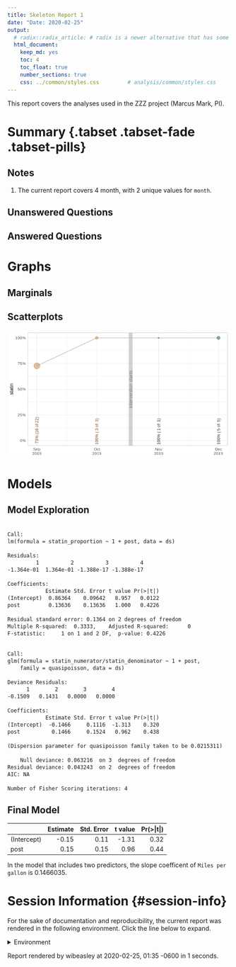 ```yaml
---
title: Skeleton Report 1
date: "Date: 2020-02-25"
output:
  # radix::radix_article: # radix is a newer alternative that has some advantages over `html_document`.
  html_document:
    keep_md: yes
    toc: 4
    toc_float: true
    number_sections: true
    css: ../common/styles.css         # analysis/common/styles.css
---
```


This report covers the analyses used in the ZZZ project (Marcus Mark, PI).

<!--  Set the working directory to the repository's base directory; this assumes the report is nested inside of two directories.-->


<!-- Set the report-wide options, and point to the external code file. -->


<!-- Load 'sourced' R files.  Suppress the output when loading sources. -->


<!-- Load packages, or at least verify they're available on the local machine.  Suppress the output when loading packages. -->


<!-- Load any global functions and variables declared in the R file.  Suppress the output. -->


<!-- Declare any global functions specific to a Rmd output.  Suppress the output. -->


<!-- Load the datasets.   -->


<!-- Tweak the datasets.   -->


Summary {.tabset .tabset-fade .tabset-pills}
===========================================================================

Notes
---------------------------------------------------------------------------

1. The current report covers 4 month, with 2 unique values for `month`.


Unanswered Questions
---------------------------------------------------------------------------



Answered Questions
---------------------------------------------------------------------------


Graphs
===========================================================================


Marginals
---------------------------------------------------------------------------




Scatterplots
---------------------------------------------------------------------------

![](figure-png/scatterplots-1.png)<!-- -->


Models
===========================================================================

Model Exploration
---------------------------------------------------------------------------

```

Call:
lm(formula = statin_proportion ~ 1 + post, data = ds)

Residuals:
         1          2          3          4 
-1.364e-01  1.364e-01 -1.388e-17 -1.388e-17 

Coefficients:
            Estimate Std. Error t value Pr(>|t|)
(Intercept)  0.86364    0.09642   8.957   0.0122
post         0.13636    0.13636   1.000   0.4226

Residual standard error: 0.1364 on 2 degrees of freedom
Multiple R-squared:  0.3333,	Adjusted R-squared:      0 
F-statistic:     1 on 1 and 2 DF,  p-value: 0.4226
```

```

Call:
glm(formula = statin_numerator/statin_denominator ~ 1 + post, 
    family = quasipoisson, data = ds)

Deviance Residuals: 
      1        2        3        4  
-0.1509   0.1431   0.0000   0.0000  

Coefficients:
            Estimate Std. Error t value Pr(>|t|)
(Intercept)  -0.1466     0.1116  -1.313    0.320
post          0.1466     0.1524   0.962    0.438

(Dispersion parameter for quasipoisson family taken to be 0.0215311)

    Null deviance: 0.063216  on 3  degrees of freedom
Residual deviance: 0.043243  on 2  degrees of freedom
AIC: NA

Number of Fisher Scoring iterations: 4
```


Final Model
---------------------------------------------------------------------------


|            | Estimate| Std. Error| t value| Pr(>&#124;t&#124;)|
|:-----------|--------:|----------:|-------:|------------------:|
|(Intercept) |    -0.15|       0.11|   -1.31|               0.32|
|post        |     0.15|       0.15|    0.96|               0.44|

In the model that includes two predictors, the slope coefficent of `Miles per gallon` is 0.1466035.


Session Information {#session-info}
===========================================================================

For the sake of documentation and reproducibility, the current report was rendered in the following environment.  Click the line below to expand.

<details>
  <summary>Environment <span class="glyphicon glyphicon-plus-sign"></span></summary>

```
─ Session info ───────────────────────────────────────────────────────────────
 setting  value                       
 version  R version 3.6.2 (2019-12-12)
 os       Ubuntu 19.10                
 system   x86_64, linux-gnu           
 ui       X11                         
 language (EN)                        
 collate  en_US.UTF-8                 
 ctype    en_US.UTF-8                 
 tz       America/Chicago             
 date     2020-02-25                  

─ Packages ───────────────────────────────────────────────────────────────────
 package     * version date       lib source        
 assertthat    0.2.1   2019-03-21 [1] CRAN (R 3.6.2)
 backports     1.1.5   2019-10-02 [1] CRAN (R 3.6.2)
 callr         3.4.2   2020-02-12 [1] CRAN (R 3.6.2)
 cli           2.0.1   2020-01-08 [1] CRAN (R 3.6.2)
 colorspace    1.4-1   2019-03-18 [1] CRAN (R 3.6.2)
 config        0.3     2018-03-27 [1] CRAN (R 3.6.2)
 crayon        1.3.4   2017-09-16 [1] CRAN (R 3.6.2)
 desc          1.2.0   2018-05-01 [1] CRAN (R 3.6.2)
 devtools      2.2.2   2020-02-17 [1] CRAN (R 3.6.2)
 digest        0.6.25  2020-02-23 [1] CRAN (R 3.6.2)
 dplyr         0.8.4   2020-01-31 [1] CRAN (R 3.6.2)
 ellipsis      0.3.0   2019-09-20 [1] CRAN (R 3.6.2)
 evaluate      0.14    2019-05-28 [1] CRAN (R 3.6.2)
 fansi         0.4.1   2020-01-08 [1] CRAN (R 3.6.2)
 farver        2.0.3   2020-01-16 [1] CRAN (R 3.6.2)
 fs            1.3.1   2019-05-06 [1] CRAN (R 3.6.2)
 ggplot2     * 3.2.1   2019-08-10 [1] CRAN (R 3.6.2)
 glue          1.3.1   2019-03-12 [1] CRAN (R 3.6.2)
 gtable        0.3.0   2019-03-25 [1] CRAN (R 3.6.2)
 highr         0.8     2019-03-20 [1] CRAN (R 3.6.2)
 hms           0.5.3   2020-01-08 [1] CRAN (R 3.6.2)
 htmltools     0.4.0   2019-10-04 [1] CRAN (R 3.6.2)
 import        1.1.0   2015-06-22 [1] CRAN (R 3.6.2)
 knitr       * 1.28    2020-02-06 [1] CRAN (R 3.6.2)
 labeling      0.3     2014-08-23 [1] CRAN (R 3.6.2)
 lazyeval      0.2.2   2019-03-15 [1] CRAN (R 3.6.2)
 lifecycle     0.1.0   2019-08-01 [1] CRAN (R 3.6.2)
 magrittr      1.5     2014-11-22 [1] CRAN (R 3.6.2)
 memoise       1.1.0   2017-04-21 [1] CRAN (R 3.6.2)
 munsell       0.5.0   2018-06-12 [1] CRAN (R 3.6.2)
 pillar        1.4.3   2019-12-20 [1] CRAN (R 3.6.2)
 pkgbuild      1.0.6   2019-10-09 [1] CRAN (R 3.6.2)
 pkgconfig     2.0.3   2019-09-22 [1] CRAN (R 3.6.2)
 pkgload       1.0.2   2018-10-29 [1] CRAN (R 3.6.2)
 prettyunits   1.1.1   2020-01-24 [1] CRAN (R 3.6.2)
 processx      3.4.2   2020-02-09 [1] CRAN (R 3.6.2)
 ps            1.3.2   2020-02-13 [1] CRAN (R 3.6.2)
 purrr         0.3.3   2019-10-18 [1] CRAN (R 3.6.2)
 R6            2.4.1   2019-11-12 [1] CRAN (R 3.6.2)
 Rcpp          1.0.3   2019-11-08 [1] CRAN (R 3.6.2)
 readr         1.3.1   2018-12-21 [1] CRAN (R 3.6.2)
 remotes       2.1.1   2020-02-15 [1] CRAN (R 3.6.2)
 rlang         0.4.4   2020-01-28 [1] CRAN (R 3.6.2)
 rmarkdown     2.1     2020-01-20 [1] CRAN (R 3.6.2)
 rprojroot     1.3-2   2018-01-03 [1] CRAN (R 3.6.2)
 scales        1.1.0   2019-11-18 [1] CRAN (R 3.6.2)
 sessioninfo   1.1.1   2018-11-05 [1] CRAN (R 3.6.2)
 stringi       1.4.6   2020-02-17 [1] CRAN (R 3.6.2)
 stringr       1.4.0   2019-02-10 [1] CRAN (R 3.6.2)
 testthat      2.3.1   2019-12-01 [1] CRAN (R 3.6.2)
 tibble        2.1.3   2019-06-06 [1] CRAN (R 3.6.2)
 tidyselect    1.0.0   2020-01-27 [1] CRAN (R 3.6.2)
 usethis       1.5.1   2019-07-04 [1] CRAN (R 3.6.2)
 vctrs         0.2.3   2020-02-20 [1] CRAN (R 3.6.2)
 withr         2.1.2   2018-03-15 [1] CRAN (R 3.6.2)
 xfun          0.12    2020-01-13 [1] CRAN (R 3.6.2)
 yaml          2.2.1   2020-02-01 [1] CRAN (R 3.6.2)

[1] /home/wibeasley/R/x86_64-pc-linux-gnu-library/3.6
[2] /usr/local/lib/R/site-library
[3] /usr/lib/R/site-library
[4] /usr/lib/R/library
```
</details>



Report rendered by wibeasley at 2020-02-25, 01:35 -0600 in 1 seconds.
